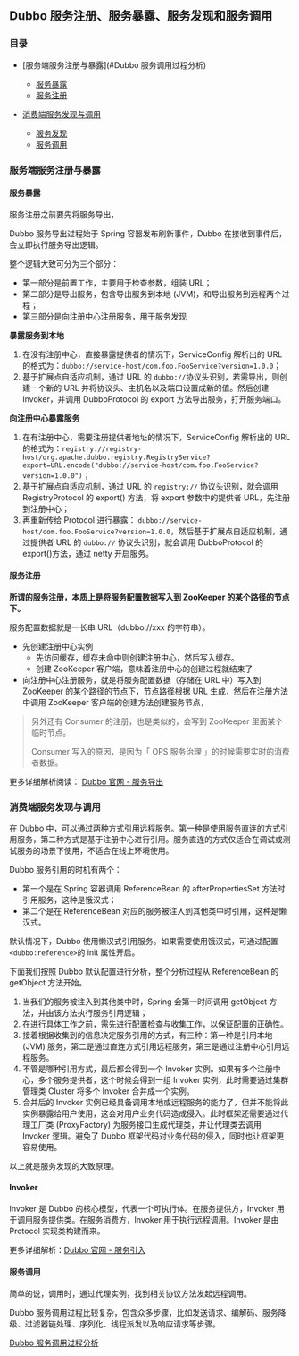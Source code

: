 ## Dubbo 服务注册、服务暴露、服务发现和服务调用

### 目录

- [服务端服务注册与暴露](#Dubbo 服务调用过程分析)

  - [服务暴露](#服务暴露)
  - [服务注册](#服务注册)

- [消费端服务发现与调用](#消费端服务发现与调用)

  - [服务发现](#服务发现)
  - [服务调用](#服务调用)

  

### 服务端服务注册与暴露



#### 服务暴露

服务注册之前要先将服务导出，

Dubbo 服务导出过程始于 Spring 容器发布刷新事件，Dubbo 在接收到事件后，会立即执行服务导出逻辑。

整个逻辑大致可分为三个部分：

- 第一部分是前置工作，主要用于检查参数，组装 URL；
- 第二部分是导出服务，包含导出服务到本地 (JVM)，和导出服务到远程两个过程；
- 第三部分是向注册中心注册服务，用于服务发现



**暴露服务到本地**

1. 在没有注册中心，直接暴露提供者的情况下，ServiceConfig 解析出的 URL 的格式为：`dubbo://service-host/com.foo.FooService?version=1.0.0`；
2. 基于扩展点自适应机制，通过 URL 的 `dubbo://`协议头识别，若需导出，则创建一个新的 URL 并将协议头、主机名以及端口设置成新的值。然后创建 Invoker，并调用 DubboProtocol 的 export 方法导出服务，打开服务端口。



**向注册中心暴露服务**

1. 在有注册中心，需要注册提供者地址的情况下，ServiceConfig 解析出的 URL 的格式为：`registry://registry-host/org.apache.dubbo.registry.RegistryService?export=URL.encode("dubbo://service-host/com.foo.FooService?version=1.0.0")`；
2. 基于扩展点自适应机制，通过 URL 的 `registry://` 协议头识别，就会调用 RegistryProtocol 的 export() 方法，将 export 参数中的提供者 URL，先注册到注册中心；
3. 再重新传给 Protocol 进行暴露： `dubbo://service-host/com.foo.FooService?version=1.0.0`，然后基于扩展点自适应机制，通过提供者 URL 的 `dubbo://` 协议头识别，就会调用 DubboProtocol 的 export()方法，通过 netty 开启服务。



#### 服务注册

**所谓的服务注册，本质上是将服务配置数据写入到 ZooKeeper 的某个路径的节点下。**

服务配置数据就是一长串 URL（dubbo://xxx 的字符串）。

- 先创建注册中心实例
  - 先访问缓存，缓存未命中则创建注册中心，然后写入缓存。
  - 创建 ZooKeeper 客户端，意味着注册中心的创建过程就结束了
- 向注册中心注册服务，就是将服务配置数据（存储在 URL 中）写入到 ZooKeeper 的某个路径的节点下，节点路径根据 URL 生成，然后在注册方法中调用 ZooKeeper 客户端的创建方法创建服务节点，



> 另外还有 Consumer 的注册，也是类似的，会写到 ZooKeeper 里面某个临时节点。
>
> Consumer 写入的原因，是因为「 OPS 服务治理 」的时候需要实时的消费者数据。



更多详细解析阅读： [Dubbo 官网 - 服务导出](http://dubbo.apache.org/zh-cn/docs/source_code_guide/export-service.html)



### 消费端服务发现与调用

在 Dubbo 中，可以通过两种方式引用远程服务。第一种是使用服务直连的方式引用服务，第二种方式是基于注册中心进行引用。服务直连的方式仅适合在调试或测试服务的场景下使用，不适合在线上环境使用。



Dubbo 服务引用的时机有两个：

- 第一个是在 Spring 容器调用 ReferenceBean 的 afterPropertiesSet 方法时引用服务，这种是饿汉式；
- 第二个是在 ReferenceBean 对应的服务被注入到其他类中时引用，这种是懒汉式。

默认情况下，Dubbo 使用懒汉式引用服务。如果需要使用饿汉式，可通过配置 `<dubbo:reference>`的 init 属性开启。

下面我们按照 Dubbo 默认配置进行分析，整个分析过程从 ReferenceBean 的 getObject 方法开始。

1. 当我们的服务被注入到其他类中时，Spring 会第一时间调用 getObject 方法，并由该方法执行服务引用逻辑；
2. 在进行具体工作之前，需先进行配置检查与收集工作，以保证配置的正确性。
3. 接着根据收集到的信息决定服务引用的方式，有三种：第一种是引用本地 (JVM) 服务，第二是通过直连方式引用远程服务，第三是通过注册中心引用远程服务。
4. 不管是哪种引用方式，最后都会得到一个 Invoker 实例。如果有多个注册中心，多个服务提供者，这个时候会得到一组 Invoker 实例，此时需要通过集群管理类 Cluster 将多个 Invoker 合并成一个实例。
5. 合并后的 Invoker 实例已经具备调用本地或远程服务的能力了，但并不能将此实例暴露给用户使用，这会对用户业务代码造成侵入。此时框架还需要通过代理工厂类 (ProxyFactory) 为服务接口生成代理类，并让代理类去调用 Invoker 逻辑。避免了 Dubbo 框架代码对业务代码的侵入，同时也让框架更容易使用。

以上就是服务发现的大致原理。



#### Invoker

Invoker 是 Dubbo 的核心模型，代表一个可执行体。在服务提供方，Invoker 用于调用服务提供类。在服务消费方，Invoker 用于执行远程调用。Invoker 是由 Protocol 实现类构建而来。



更多详细解析：[Dubbo 官网 - 服务引入](http://dubbo.apache.org/zh-cn/docs/source_code_guide/refer-service.html)



#### 服务调用

简单的说，调用时，通过代理实例，找到相关协议方法发起远程调用。

Dubbo 服务调用过程比较复杂，包含众多步骤，比如发送请求、编解码、服务降级、过滤器链处理、序列化、线程派发以及响应请求等步骤。



[Dubbo 服务调用过程分析]()